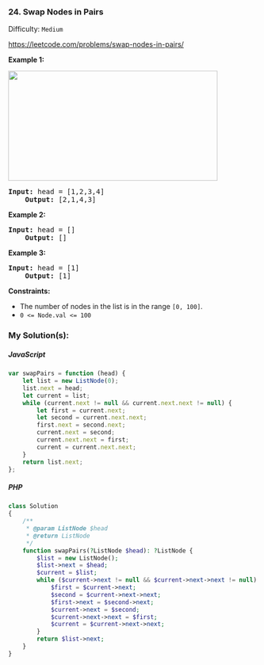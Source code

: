 ### 24. Swap Nodes in Pairs

Difficulty: `Medium`

https://leetcode.com/problems/swap-nodes-in-pairs/


<p><strong class="example">Example 1:</strong></p>
<img alt="" src="https://assets.leetcode.com/uploads/2020/10/03/swap_ex1.jpg" style="width: 422px; height: 222px;">
<pre><strong>Input:</strong> head = [1,2,3,4]
    <strong>Output:</strong> [2,1,4,3]
</pre>
<p><strong class="example">Example 2:</strong></p>
<pre><strong>Input:</strong> head = []
    <strong>Output:</strong> []
</pre>
<p><strong class="example">Example 3:</strong></p>
<pre><strong>Input:</strong> head = [1]
    <strong>Output:</strong> [1]
</pre>
<p><strong>Constraints:</strong></p>
<ul>
	<li>The number of nodes in the&nbsp;list&nbsp;is in the range <code>[0, 100]</code>.</li>
	<li><code>0 &lt;= Node.val &lt;= 100</code></li>
</ul>

### My Solution(s):

##### JavaScript

```js
var swapPairs = function (head) {
    let list = new ListNode(0);
    list.next = head;
    let current = list;
    while (current.next != null && current.next.next != null) {
        let first = current.next;
        let second = current.next.next;
        first.next = second.next;
        current.next = second;
        current.next.next = first;
        current = current.next.next;
    }
    return list.next;
};
```

##### PHP

```php
class Solution
{
    /**
     * @param ListNode $head
     * @return ListNode
     */
    function swapPairs(?ListNode $head): ?ListNode {
        $list = new ListNode();
        $list->next = $head;
        $current = $list;
        while ($current->next != null && $current->next->next != null) {
            $first = $current->next;
            $second = $current->next->next;
            $first->next = $second->next;
            $current->next = $second;
            $current->next->next = $first;
            $current = $current->next->next;
        }
        return $list->next;
    }
}
```

